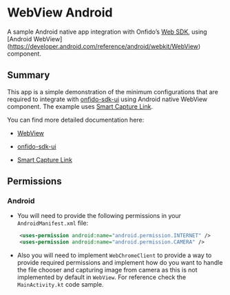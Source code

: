 # WebView Android
A sample Android native app integration with Onfido’s [Web SDK](https://documentation.onfido.com/sdk/web/), using [Android WebView] (https://developer.android.com/reference/android/webkit/WebView) component.

## Summary

This app is a simple demonstration of the minimum configurations that are required to integrate with [onfido-sdk-ui](https://documentation.onfido.com/sdk/web/) using Android native WebView component. The example uses [Smart Capture Link](https://developers.onfido.com/guide/smart-capture-link).

You can find more detailed documentation here:
- [WebView](https://docs.usercentrics.com/cmp_in_app_sdk/latest/features/webview-continuity/)

- [onfido-sdk-ui](https://documentation.onfido.com/sdk/web/)

- [Smart Capture Link](https://developers.onfido.com/guide/smart-capture-link)



## Permissions

### Android

- You will need to provide the following permissions in your `AndroidManifest.xml` file:

```AndroidManifest.xml
    <uses-permission android:name="android.permission.INTERNET" />
    <uses-permission android:name="android.permission.CAMERA" />
```    

- Also you will need to implement `WebChromeClient` to provide a way to provide required permissions 
and implement how do you want to handle the file chooser and capturing image from camera as this is not implemented by default in `WebView`.
For reference check the `MainActivity.kt` code sample.